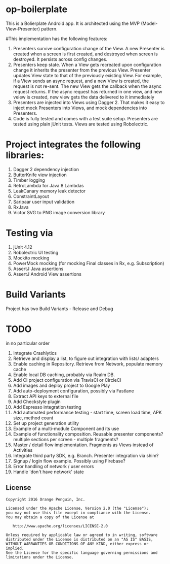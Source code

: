 # op-boilerplate

This is a Bolierplate Android app.
It is architected using the MVP (Model-View-Presenter) pattern.

#This implementation has the following features:

1. Presenters survive configuration change of the View. A new Presenter is created when a screen is first created, and destroyed when screen is destroyed. It persists across config changes.
1. Presenters keep state. When a View gets recreated upon configuration change it inherits the presenter from the previous View. Presenter updates View state to that of the previously existing View. For example, if a View sends an async request, and a new View is created, the request is not re-sent. The new View gets the callback when the async request returns. If the async request has returned in one view, and new veiew is created, new view gets the data delivered to it immediately
1. Presenters are injected into Views using Dagger 2. That makes it easy to inject mock Presenters into Views, and mock dependencies into Presenters.
1. Code is fully tested and comes with a test suite setup. Presenters are tested using plain jUnit tests. Views are tested using Robolectric.

# Project integrates the following libraries:
1. Dagger 2 dependency injection
1. ButterKnife view injection
1. Timber logging
1. RetroLambda for Java 8 Lambdas
1. LeakCanary memory leak detector
1. ConstraintLayout 
1. Saripaar user input validation
1. RxJava
1. Victor SVG to PNG image conversion library

# Testing via
1. jUnit 4.12
1. Robolectric UI testing
1. Mockito mocking
1. PowerMock mocking (for mocking Final classes in Rx, e.g. Subscription)
1. AssertJ Java assertions
1. AssertJ Android View assertions

# Build Variants
Project has two Build Variants - Release and Debug 

# TODO
 in no particular order
1. Integrate Crashlytics
1. Retrieve and display a list, to figure out integration with lists/ adapters
1. Enable caching in Repository. Retrieve from Network, populate memory cache
1. Enable local DB caching, probably via Realm DB.
1. Add CI project configuration via TravisCI or CircleCI
1. Add images and deploy project to Google Play
1. Add auto-deployment configuration, possibly via Fastlane
1. Extract API keys to external file
1. Add Checkstyle plugin
1. Add Espresso integration testing
1. Add automated performance testing - start time, screen load time, APK size, method count
1. Set up project generation utility 
1. Example of a multi-module Component and its use
1. Example of functionality composition. Reusable presenter components?
 multiple sections per screen - multiple fragments?
1. Master / detail flow implementation. Fragments as Views instead of Activities
1. Integrate third party SDK, e.g. Branch. Presenter integration via shim?
1. Signup / login flow example. Possibly using Firebase?
1. Error handling of network / user errors
1. Handle 'don't have network' state

License
--------

    Copyright 2016 Orange Penguin, Inc.

    Licensed under the Apache License, Version 2.0 (the "License");
    you may not use this file except in compliance with the License.
    You may obtain a copy of the License at

       http://www.apache.org/licenses/LICENSE-2.0

    Unless required by applicable law or agreed to in writing, software
    distributed under the License is distributed on an "AS IS" BASIS,
    WITHOUT WARRANTIES OR CONDITIONS OF ANY KIND, either express or implied.
    See the License for the specific language governing permissions and
    limitations under the License.

